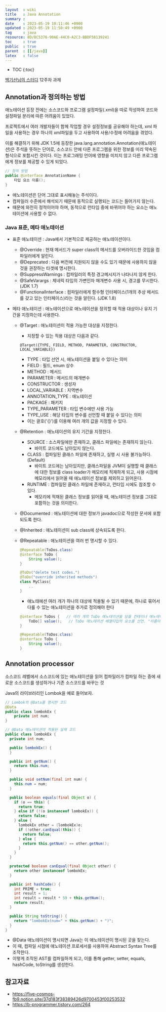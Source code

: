 ```yaml
---
layout  : wiki
title   : Java Annotation
summary : 
date    : 2023-05-19 10:11:46 +0900
updated : 2023-05-19 11:50:49 +0900
tag     : java
resource: 8D/8C5376-90AE-44C0-A2C3-BBDF58139241
toc     : true
public  : true
parent  : [[/java]]
latex   : false
---
```

* TOC
{:toc}

[백기선님의 스터디](https://github.com/whiteship/live-study/issues/12) 12주차 과제

## Annotation과 정의하는 방법

애노테이션 등장 전에는 소스코드와 프로그램 설정파일(.xml)을 따로 작성하여 코드와 설정파일 분리에 따른 어려움이 있었다.

프로젝트에서 여러 개발자들이 함께 작업할 경우 설정정보를 공유해야 하는데, xml 파일을 사용하는 경우 하나의 xml파일을 두고 사용하여 사용/수정에 어려움을 겪었다. 

이를 해결하기 위해 JDK 1.5에 등장한 java.lang.annotation.Annotation(애노테이션)은 주석을 뜻하는 단어로, 소스코드 안에 다른 프로그램을 위한 정보를 미리 약속된 형식으로 포함시킨 것이다. 이는 프로그래밍 언어에 영향을 미치지 않고 다른 프로그램에게 정보를 제공할 수 있게 되었다.

```java
// 정의 방법
public @interface AnnotationName {
    타입 요소 이름();
}
```

- 애노테이션은 단어 그대로 표시해놓는 주석이다.
- 컴파일러 수준에서 해석되기 때문에 동적으로 실행되는 코드는 들어가지 않는다. 
- 때문에 와전히 정적이어야 하며, 동적으로 런타임 중에 바뀌어야 하는 요소는 애노테이션에 사용할 수 없다.

### Java 표준, 메타 애노테이션

- 표준 애노테이션 : Java에서 기본적으로 제공하는 애노테이션이다.
    - @Override : 현재 메서드가 super class의 메서드를 오버라이드한 것임을 컴파일러에게 알린다.
    - @Deprecated : 다음 버전에 지원되지 않을 수도 있기 때문에 사용하지 않을 것을 권장하는 타겟에 명시한다.
    - @SuppressWarnings : 컴파일러의 특정 경고메시지가 나타나지 않게 한다.
    - @SafeVarargs : 제네릭 타입의 가변인자 매개변수 사용 시, 경고를 무시한다. (JDK 1.7)
    - @FunctionalInterface : 컴파일러에게 함수형 인터페이스(1개의 추상 메서드를 갖고 있는 인터페이스)라는 것을 알린다. (JDK 1.8)

- 메타 애노테이션 : 애노테이션으로 애노테이션을 정의할 때 적용 대상이나 유지 기간을 지정하는데 사용한다.

  - @Target : 애노테이션이 적용 가능한 대상을 지정한다.
    - 지정할 수 있는 적용 대상은 다음과 같다.
    ```jav
    @Target({TYPE, FIELD, METHOD, PARAMETER, CONSTRUCTOR, LOCAL_VARIABLE})
    ```
    - TYPE : 타입 선언 시, 애노테이션을 붙일 수 있다는 의미
    - FIELD : 필드, enum 상수
    - METHOD : 메서드
    - PARAMETER : 메서드의 매개변수
    - CONSTRUCTOR : 생성자
    - LOCAL_VARIABLE : 지역변수
    - ANNOTATION_TYPE : 애노테이션
    - PACKAGE : 패키지
    - TYPE_PARAMETER : 타입 변수에만 사용 가능 
    - TYPE_USE : 해당 타입의 변수를 선언할 때 붙일 수 있다는 의미
    - 이는 괄호('{}')를 이용해 여러 개의 값을 지정할 수 있다. 

  - @Retention : 애노테이션의 유지 기간을 지정한다.
    - SOURCE : 소스파일에만 존재하고, 클래스 파일에는 존재하지 않는다. 
      - 바이트 코드에도 남아있지 않는다.
    - CLASS : 컴파일된 클래스 파일에 존재하고, 실행 시 사용 불가능하다. (Default)
      - 바이트 코드에는 남아있지만, 클래스파일을 JVM이 실행할 때 클래스에 대한 정보를 class loader가 메모리에 적재하게 되고, 사용 시점에 메모리에서 읽어올 때 애노테이션 정보를 제외하고 읽어온다.
    - RUNTIME : 컴파일된 클래스 파일에 존재하고, 런타임 시에도 참조할 수 있다.
      - 메모리에 적재된 클래스 정보를 읽어올 때, 애노테이션 정보를 그대로 포함하는 것을 의미한다.
  - @Documented : 애노테이션에 대한 정보가 javadoc으로 작성한 문서에 포함되도록 한다.
  - @Inherited : 애노테이션이 sub class에 상속되도록 한다.
  - @Repeatable : 애노테이션을 여러 번 명시할 수 있다.
  
    ```java
    @Repeatable(ToDos.class)
    @interface ToDo {
        String value();
    }
    
    @ToDo("delete test codes.")
    @ToDo("override inherited methods")
    class MyClass{
        ..
    }
    ```
    
    - 애노태에션 여러 개가 하나의 대상에 적용될 수 있기 때문에, 하나로 묶어서 다룰 수 있는 애노테이션을 추가로 정의해야 한다
    
    ```java
    @interface ToDos {   // 여러 개의 ToDo 애노테이션을 담을 컨테이너 애노테이션
	    ToDo[] value();   // ToDo 애노테이션 배열타입의 요소를 선언. "이름이 반드시 value"
    }

    @Repeatable(ToDos.class)
    @interface ToDo {
        String value();
    }
    ```
    
## Annotation processor

소스코드 레벨에서 소스코드에 있는 애노테이션을 읽어 컴파일러가 컴파일 하는 중에 새로운 소스코드를 생성하거나 기존 소스코드를 바꾸는 것

Java의 라이브러리인 Lombok을 예로 들어보자.

```java
// Lombok의 @Data를 명시한 코드
@Data
public class lombokEx {
    private int num;
}

// @Data 애노테이션이 적용된 실제 코드
public class lombokEx {
  private int num;

  public lombokEx() {
  }

  public int getNum() {
    return this.num;
  }

  public void setNum(final int num) {
    this.num = num;
  }

  public boolean equals(final Object o) {
    if (o == this) {
      return true;
    } else if (!(o instanceof lombokEx)) {
      return false;
    } else {
      lombokEx other = (lombokEx)o;
      if (!other.canEqual(this)) {
        return false;
      } else {
        return this.getNum() == other.getNum();
      }
    }
  }

  protected boolean canEqual(final Object other) {
    return other instanceof lombokEx;
  }

  public int hashCode() {
    int PRIME = true;
    int result = 1;
    int result = result * 59 + this.getNum();
    return result;
  }

  public String toString() {
    return "lombokEx(num=" + this.getNum() + ")";
  }
}
```

- @Data 애노테이션이 명시되면 Java는 이 애노테이션이 명시된 곳을 찾는다.
- 이 때, 컴파일 시점에 애노테이션 프로세서를 사용하여 Abstract Syntax Tree를 조작한다.
- 이렇게 조작된 AST를 컴파일하게 되고, 이를 통해 getter, setter, equals, hashCode, toString를 생성한다.

## 참고자료
- https://five-cosmos-fb9.notion.site/37d183f38389426d9700453f00253532
- https://b-programmer.tistory.com/264
 